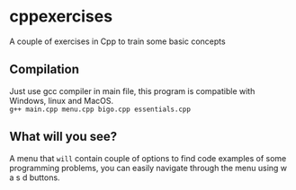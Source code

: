 # cppexercises
A couple of exercises in Cpp to train some basic concepts


## Compilation
Just use gcc compiler in main file, this program is compatible with Windows, linux and MacOS.<br>
`g++ main.cpp menu.cpp bigo.cpp essentials.cpp`

## What will you see?
A menu that `will` contain couple of options to find code examples of some programming problems, you can easily navigate through the menu using w a s d buttons. 